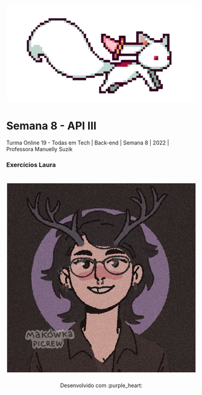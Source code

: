 <h1 align="center">
  <img src="assets/kyubey (1).gif" alt="gif Kyubei" width="500">
</h1>

# Semana 8 - API III

Turma Online 19 - Todas em Tech | Back-end | Semana 8 | 2022 | Professora Manuelly Suzik

### Exercícios Laura
<h1 align="center">
  <img src="assets/picrew Laura.png" alt="Picrew ilustrativo da aluna Laura" width="500">
</h1>

<p align="center">
Desenvolvido com :purple_heart:  
</p>